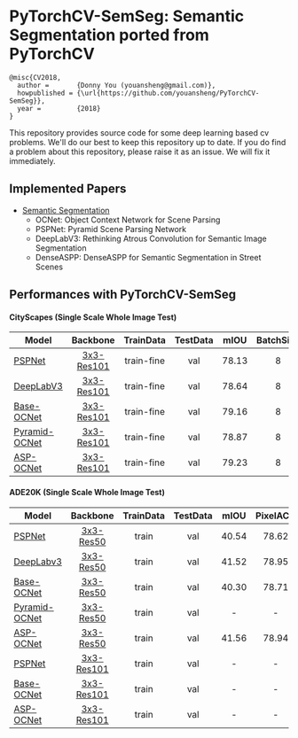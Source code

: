 # PyTorchCV-SemSeg: Semantic Segmentation ported from PyTorchCV
```
@misc{CV2018,
  author =       {Donny You (youansheng@gmail.com)},
  howpublished = {\url{https://github.com/youansheng/PyTorchCV-SemSeg}},
  year =         {2018}
}
```

This repository provides source code for some deep learning based cv problems. We'll do our best to keep this repository up to date.  If you do find a problem about this repository, please raise it as an issue. We will fix it immediately.


## Implemented Papers

- [Semantic Segmentation](https://github.com/youansheng/PyTorchCV-SemSeg/tree/master/methods)
    - OCNet: Object Context Network for Scene Parsing
    - PSPNet: Pyramid Scene Parsing Network
    - DeepLabV3: Rethinking Atrous Convolution for Semantic Image Segmentation
    - DenseASPP: DenseASPP for Semantic Segmentation in Street Scenes
    


## Performances with PyTorchCV-SemSeg

#### CityScapes (Single Scale Whole Image Test)

| Model | Backbone | TrainData  | TestData | mIOU | BatchSize | Iters | Scripts |
|--------|:---------:|:------:|:------:|:------:|:------:|:------:|:------|
| [PSPNet](https://drive.google.com/open?id=1bjQ8c-h1IBQPgp7DDwXl-U3tBo1lW6wB) | [3x3-Res101](https://drive.google.com/open?id=1bUzCKazlh8ElGVYWlABBAb0b0uIqFgtR) | train-fine | val | 78.13 | 8 | 40000 | [PSPNet](https://github.com/youansheng/PyTorchCV-SemSeg/blob/master/scripts/cityscape/run_fs_pspnet_cityscape_seg.sh) |
| [DeepLabV3](https://drive.google.com/open?id=1hyoXXAZW2-yu4XYHKF6c3FaD8BM6g6qZ) | [3x3-Res101](https://drive.google.com/open?id=1bUzCKazlh8ElGVYWlABBAb0b0uIqFgtR) | train-fine | val | 78.64 | 8 | 40000 | [DeepLabV3](https://github.com/youansheng/PyTorchCV-SemSeg/blob/master/scripts/cityscape/run_fs_deeplabv3_cityscape_seg.sh) |
| [Base-OCNet](https://drive.google.com/open?id=1n4yYrVq1lzT7Q0HhMgbB2TJcppAjmuT0) | [3x3-Res101](https://drive.google.com/open?id=1bUzCKazlh8ElGVYWlABBAb0b0uIqFgtR) | train-fine | val | 79.16 | 8 | 40000| [Base-OCNet](https://github.com/youansheng/PyTorchCV-SemSeg/blob/master/scripts/cityscape/run_fs_baseocnet_cityscape_seg.sh) |
| [Pyramid-OCNet](https://drive.google.com/open?id=1oXiMpIxbcfoFC4xMZmhJ-c3yxpzRFcAS) | [3x3-Res101](https://drive.google.com/open?id=1bUzCKazlh8ElGVYWlABBAb0b0uIqFgtR) | train-fine | val | 78.87 | 8 | 40000| [Pyramid-OCNet](https://github.com/youansheng/PyTorchCV-SemSeg/blob/master/scripts/cityscape/run_fs_pyramidocnet_cityscape_seg.sh) |
| [ASP-OCNet](https://drive.google.com/open?id=1_jPHJmqnej6tCK3CB2YSDK3xTU6AhYMW) | [3x3-Res101](https://drive.google.com/open?id=1bUzCKazlh8ElGVYWlABBAb0b0uIqFgtR) | train-fine | val | 79.23 | 8 | 40000 | [ASP-OCNet](https://github.com/youansheng/PyTorchCV-SemSeg/blob/master/scripts/cityscape/run_fs_aspocnet_cityscape_seg.sh) |


#### ADE20K (Single Scale Whole Image Test)
| Model | Backbone | TrainData  | TestData | mIOU | PixelACC | BatchSize | Iters | Scripts |
|--------|:---------:|:------:|:------:|:------:|:------:|:------:|:------:|:------|
| [PSPNet](https://drive.google.com/open?id=1Q6oYBpq9Y53z_CJz7Km9BaiSVJjcHP4h) | [3x3-Res50](https://drive.google.com/open?id=1zPQLFd9c1yHfkQn5CWBCcEKmjEEqxsWx) | train | val | 40.54 | 78.62 | 16 | 75000 | [PSPNet](https://github.com/youansheng/PyTorchCV-SemSeg/blob/master/scripts/ade20k/run_fs_resnet50_pspnet_ade20k_seg.sh) |
| [DeepLabv3](https://drive.google.com/open?id=1Q6oYBpq9Y53z_CJz7Km9BaiSVJjcHP4h) | [3x3-Res50](https://drive.google.com/open?id=1zPQLFd9c1yHfkQn5CWBCcEKmjEEqxsWx) | train | val | 41.52 | 78.95 | 16 | 75000 | [DeepLabV3](https://github.com/youansheng/PyTorchCV-SemSeg/blob/master/scripts/ade20k/run_fs_resnet50_deeplabv3_ade20k_seg.sh) |
| [Base-OCNet](https://drive.google.com/open?id=1Q6oYBpq9Y53z_CJz7Km9BaiSVJjcHP4h) | [3x3-Res50](https://drive.google.com/open?id=1zPQLFd9c1yHfkQn5CWBCcEKmjEEqxsWx) | train | val | 40.30 | 78.71 | 16 | 75000 | [Base-OCNet](https://github.com/youansheng/PyTorchCV-SemSeg/blob/master/scripts/ade20k/run_fs_resnet50_baseocnet_ade20k_seg.sh) |
| [Pyramid-OCNet](https://drive.google.com/open?id=1Q6oYBpq9Y53z_CJz7Km9BaiSVJjcHP4h) | [3x3-Res50](https://drive.google.com/open?id=1zPQLFd9c1yHfkQn5CWBCcEKmjEEqxsWx) | train | val | - | - | 16 | 75000 | [Pyramid-OCNet](https://github.com/youansheng/PyTorchCV-SemSeg/blob/master/scripts/ade20k/run_fs_resnet50_pyramidocnet_ade20k_seg.sh) |
| [ASP-OCNet](https://drive.google.com/open?id=1Q6oYBpq9Y53z_CJz7Km9BaiSVJjcHP4h) | [3x3-Res50](https://drive.google.com/open?id=1zPQLFd9c1yHfkQn5CWBCcEKmjEEqxsWx) | train | val | 41.56 | 78.94 | 16 | 75000 | [ASP-OCNet](https://github.com/youansheng/PyTorchCV-SemSeg/blob/master/scripts/ade20k/run_fs_resnet50_aspocnet_ade20k_seg.sh) |
| [PSPNet](https://drive.google.com/open?id=1Q6oYBpq9Y53z_CJz7Km9BaiSVJjcHP4h) | [3x3-Res101](https://drive.google.com/open?id=1bUzCKazlh8ElGVYWlABBAb0b0uIqFgtR) | train | val | - | - | [PSPNet](https://github.com/youansheng/PyTorchCV-SemSeg/blob/master/hypes/ade20k/fs_pspnet_ade20k_seg.json) |
| [Base-OCNet](https://drive.google.com/open?id=1Q6oYBpq9Y53z_CJz7Km9BaiSVJjcHP4h) | [3x3-Res101](https://drive.google.com/open?id=1bUzCKazlh8ElGVYWlABBAb0b0uIqFgtR) | train | val | - | - | [Base-OCNet](https://github.com/youansheng/PyTorchCV-SemSeg/blob/master/hypes/ade20k/fs_baseocnet_ade20k_seg.json) |
| [ASP-OCNet](https://drive.google.com/open?id=1Q6oYBpq9Y53z_CJz7Km9BaiSVJjcHP4h) | [3x3-Res101](https://drive.google.com/open?id=1bUzCKazlh8ElGVYWlABBAb0b0uIqFgtR) | train | val | - | - | [ASP-OCNet](https://github.com/youansheng/PyTorchCV-SemSeg/blob/master/hypes/ade20k/fs_aspocnet_ade20k_seg.json) |

